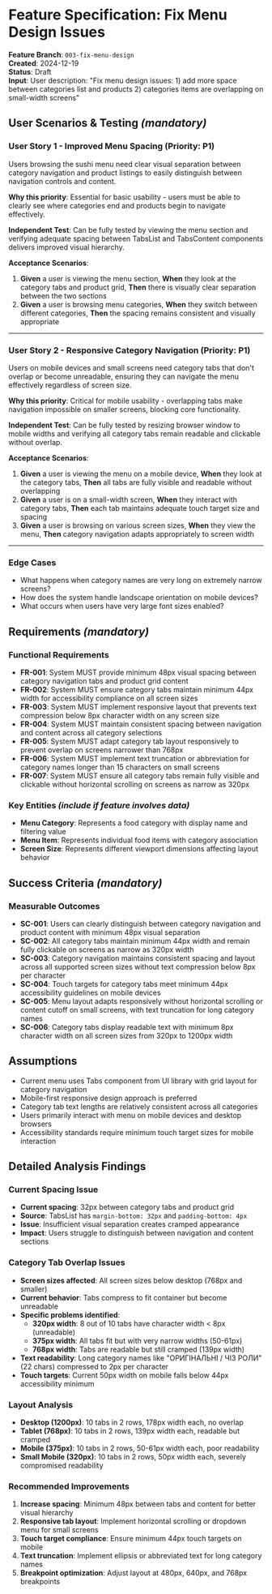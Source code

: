 # Feature Specification: Fix Menu Design Issues

**Feature Branch**: `003-fix-menu-design`  
**Created**: 2024-12-19  
**Status**: Draft  
**Input**: User description: "Fix menu design issues: 1) add more space between categories list and products 2) categories items are overlapping on small-width screens"

## User Scenarios & Testing *(mandatory)*

### User Story 1 - Improved Menu Spacing (Priority: P1)

Users browsing the sushi menu need clear visual separation between category navigation and product listings to easily distinguish between navigation controls and content.

**Why this priority**: Essential for basic usability - users must be able to clearly see where categories end and products begin to navigate effectively.

**Independent Test**: Can be fully tested by viewing the menu section and verifying adequate spacing between TabsList and TabsContent components delivers improved visual hierarchy.

**Acceptance Scenarios**:

1. **Given** a user is viewing the menu section, **When** they look at the category tabs and product grid, **Then** there is visually clear separation between the two sections
2. **Given** a user is browsing menu categories, **When** they switch between different categories, **Then** the spacing remains consistent and visually appropriate

---

### User Story 2 - Responsive Category Navigation (Priority: P1)

Users on mobile devices and small screens need category tabs that don't overlap or become unreadable, ensuring they can navigate the menu effectively regardless of screen size.

**Why this priority**: Critical for mobile usability - overlapping tabs make navigation impossible on smaller screens, blocking core functionality.

**Independent Test**: Can be fully tested by resizing browser window to mobile widths and verifying all category tabs remain readable and clickable without overlap.

**Acceptance Scenarios**:

1. **Given** a user is viewing the menu on a mobile device, **When** they look at the category tabs, **Then** all tabs are fully visible and readable without overlapping
2. **Given** a user is on a small-width screen, **When** they interact with category tabs, **Then** each tab maintains adequate touch target size and spacing
3. **Given** a user is browsing on various screen sizes, **When** they view the menu, **Then** category navigation adapts appropriately to screen width

---

### Edge Cases

- What happens when category names are very long on extremely narrow screens?
- How does the system handle landscape orientation on mobile devices?
- What occurs when users have very large font sizes enabled?

## Requirements *(mandatory)*

### Functional Requirements

- **FR-001**: System MUST provide minimum 48px visual spacing between category navigation tabs and product grid content
- **FR-002**: System MUST ensure category tabs maintain minimum 44px width for accessibility compliance on all screen sizes
- **FR-003**: System MUST implement responsive layout that prevents text compression below 8px character width on any screen size
- **FR-004**: System MUST maintain consistent spacing between navigation and content across all category selections
- **FR-005**: System MUST adapt category tab layout responsively to prevent overlap on screens narrower than 768px
- **FR-006**: System MUST implement text truncation or abbreviation for category names longer than 15 characters on small screens
- **FR-007**: System MUST ensure all category tabs remain fully visible and clickable without horizontal scrolling on screens as narrow as 320px

### Key Entities *(include if feature involves data)*

- **Menu Category**: Represents a food category with display name and filtering value
- **Menu Item**: Represents individual food items with category association
- **Screen Size**: Represents different viewport dimensions affecting layout behavior

## Success Criteria *(mandatory)*

### Measurable Outcomes

- **SC-001**: Users can clearly distinguish between category navigation and product content with minimum 48px visual separation
- **SC-002**: All category tabs maintain minimum 44px width and remain fully clickable on screens as narrow as 320px width
- **SC-003**: Category navigation maintains consistent spacing and layout across all supported screen sizes without text compression below 8px per character
- **SC-004**: Touch targets for category tabs meet minimum 44px accessibility guidelines on mobile devices
- **SC-005**: Menu layout adapts responsively without horizontal scrolling or content cutoff on small screens, with text truncation for long category names
- **SC-006**: Category tabs display readable text with minimum 8px character width on all screen sizes from 320px to 1200px width

## Assumptions

- Current menu uses Tabs component from UI library with grid layout for category navigation
- Mobile-first responsive design approach is preferred
- Category tab text lengths are relatively consistent across all categories
- Users primarily interact with menu on mobile devices and desktop browsers
- Accessibility standards require minimum touch target sizes for mobile interaction

## Detailed Analysis Findings

### Current Spacing Issue
- **Current spacing**: 32px between category tabs and product grid
- **Source**: TabsList has `margin-bottom: 32px` and `padding-bottom: 4px`
- **Issue**: Insufficient visual separation creates cramped appearance
- **Impact**: Users struggle to distinguish between navigation and content sections

### Category Tab Overlap Issues
- **Screen sizes affected**: All screen sizes below desktop (768px and smaller)
- **Current behavior**: Tabs compress to fit container but become unreadable
- **Specific problems identified**:
  - **320px width**: 8 out of 10 tabs have character width < 8px (unreadable)
  - **375px width**: All tabs fit but with very narrow widths (50-61px)
  - **768px width**: Tabs are readable but still cramped (139px width)
- **Text readability**: Long category names like "ОРИГІНАЛЬНІ / ЧІЗ РОЛИ" (22 chars) compressed to 2px per character
- **Touch targets**: Current 50px width on mobile falls below 44px accessibility minimum

### Layout Analysis
- **Desktop (1200px)**: 10 tabs in 2 rows, 178px width each, no overlap
- **Tablet (768px)**: 10 tabs in 2 rows, 139px width each, readable but cramped  
- **Mobile (375px)**: 10 tabs in 2 rows, 50-61px width each, poor readability
- **Small Mobile (320px)**: 10 tabs in 2 rows, 50px width each, severely compromised readability

### Recommended Improvements
1. **Increase spacing**: Minimum 48px between tabs and content for better visual hierarchy
2. **Responsive tab layout**: Implement horizontal scrolling or dropdown menu for small screens
3. **Touch target compliance**: Ensure minimum 44px touch targets on mobile
4. **Text truncation**: Implement ellipsis or abbreviated text for long category names
5. **Breakpoint optimization**: Adjust layout at 480px, 640px, and 768px breakpoints